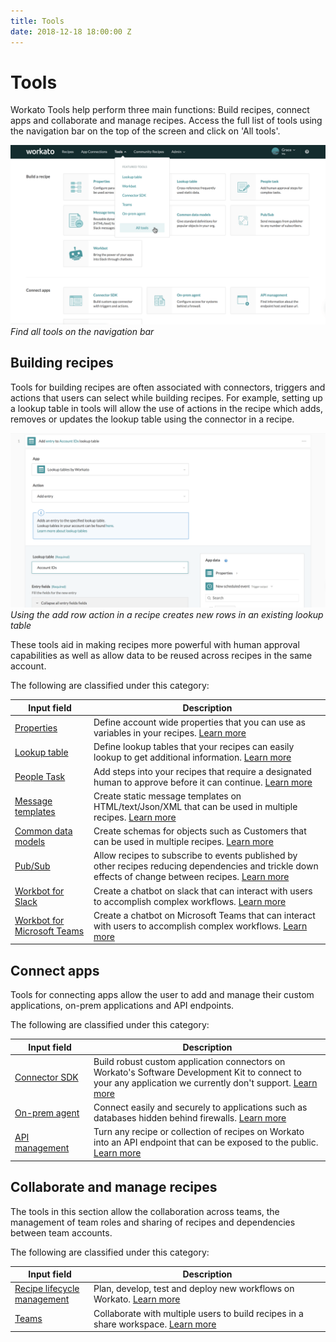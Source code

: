 ```yaml
---
title: Tools
date: 2018-12-18 18:00:00 Z
---
```


# Tools

Workato Tools help perform three main functions: Build recipes, connect apps and collaborate and manage recipes. Access the full list of tools using the navigation bar on the top of the screen and click on 'All tools'.

![Navigate to tools](/assets/images/features/tools/nav_to_tools.png)
*Find all tools on the navigation bar*

## Building recipes

Tools for building recipes are often associated with connectors, triggers and actions that users can select while building recipes. For example, setting up a lookup table in tools will allow the use of actions in the recipe which adds, removes or updates the lookup table using the connector in a recipe.

![Using lookup table](/assets/images/features/tools/lookup.png)
*Using the add row action in a recipe creates new rows in an existing lookup table*

These tools aid in making recipes more powerful with human approval capabilities as well as allow data to be reused across recipes in the same account.

The following are classified under this category:
<table class="unchanged rich-diff-level-one">
  <thead>
    <tr>
        <th width='25%'>Input field</th>
        <th>Description</th>
    </tr>
  </thead>
  <tbody>
    <tr>
      <td> <a href = "features/account-properties.md"> Properties </a></td>
      <td>
        Define account wide properties that you can use as variables in your recipes. <a href = "features/account-properties.md">Learn more</a>
      </td>
    </tr>
    <tr>
      <td> <a href = "features/lookup-tables.md"> Lookup table </a></td>
      <td>
        Define lookup tables that your recipes can easily lookup to get additional information. <a href = "features/lookup-tables.md">Learn more</a>
      </td>
    </tr>
    <tr>
      <td> <a href = "workflow.md"> People Task</a></td>
      <td>
        Add steps into your recipes that require a designated human to approve before it can continue. <a href = "workflow.md">Learn more</a>
      </td>
    </tr>
    <tr>
      <td> <a href = "features/message-template.md"> Message templates</a></td>
      <td>
        Create static message templates on HTML/text/Json/XML that can be used in multiple recipes. <a href = "features/message-template.md">Learn more</a>
      </td>
    </tr>
    <tr>
      <td> <a href = "features/common-data-model.md">  Common data models </a></td>
      <td>
        Create schemas for objects such as Customers that can be used in multiple recipes. <a href = "features/common-data-model.md">Learn more</a>
      </td>
    </tr>
    <tr>
      <td><a href = "connectors/pubsub.md"> Pub/Sub</a></td>
      <td>
        Allow recipes to subscribe to events published by other recipes reducing dependencies and trickle down effects of change between recipes. <a href = "connectors/pubsub.md">Learn more</a>
      </td>
    </tr>
    <tr>
      <td><a href = "workbot/workbot.md"> Workbot for Slack</a></td>
      <td>
        Create a chatbot on slack that can interact with users to accomplish complex workflows. <a href = "workbot/workbot.md">Learn more</a>
      </td>
    </tr>
    <tr>
      <td> <a href = "workbot-for-teams/workbot.md"> Workbot for Microsoft Teams</a></td>
      <td>
        Create a chatbot on Microsoft Teams that can interact with users to accomplish complex workflows.  <a href = "workbot-for-teams/workbot.md">Learn more</a>
      </td>
    </tr>        
  </tbody>
</table>


## Connect apps

Tools for connecting apps allow the user to add and manage their custom applications, on-prem applications and API endpoints.

The following are classified under this category:
<table class="unchanged rich-diff-level-one">
  <thead>
    <tr>
        <th width='25%'>Input field</th>
        <th>Description</th>
    </tr>
  </thead>
  <tbody>
    <tr>
      <td><a href = "developing-connectors/sdk.md"> Connector SDK</a></td>
      <td>
        Build robust custom application connectors on Workato's Software Development Kit to connect to your any application we currently don't support. <a href = "developing-connectors/sdk.md">Learn more</a>
      </td>
    </tr>
    <tr>
      <td><a href = "on-prem.md"> On-prem agent</a></td>
      <td>
        Connect easily and securely to applications such as databases hidden behind firewalls. <a href = "on-prem.md">Learn more</a>
      </td>
    </tr>
    <tr>
      <td><a href = "api-management.md"> API management</a></td>
      <td>
        Turn any recipe or collection of recipes on Workato into an API endpoint that can be exposed to the public. <a href = "api-management.md">Learn more</a>
      </td>
    </tr>
  </tbody>
</table>

## Collaborate and manage recipes

The tools in this section allow the collaboration across teams, the management of team roles and sharing of recipes and dependencies between team accounts.

The following are classified under this category:

<table class="unchanged rich-diff-level-one">
  <thead>
    <tr>
        <th width='25%'>Input field</th>
        <th>Description</th>
    </tr>
  </thead>
  <tbody>
    <tr>
      <td><a href = "recipe-development-lifecycle.md">Recipe lifecycle management</a></td>
      <td>
        Plan, develop, test and deploy new workflows on Workato. <a href = "recipe-development-lifecycle.md">Learn more</a>
      </td>
    </tr>
    <tr>
      <td><a href = "user-accounts-and-teams/team-collaboration.md">Teams</a></td>
      <td>
         Collaborate with multiple users to build recipes in a share workspace. <a href = "user-accounts-and-teams/team-collaboration.md">Learn more</a>
      </td>
    </tr>
  </tbody>
</table>

